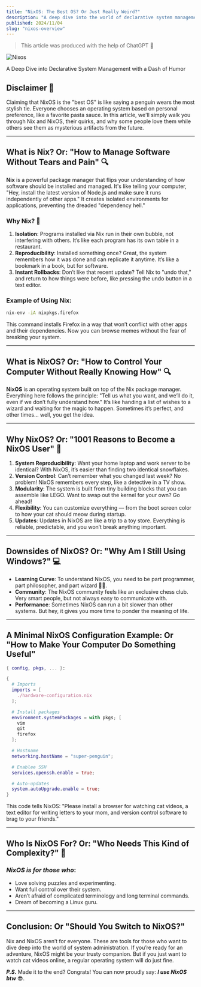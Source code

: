 ```yaml
---
title: "NixOS: The Best OS? Or Just Really Weird?"
description: "A deep dive into the world of declarative system management with a pinch of humor"
published: 2024/11/04
slug: "nixos-overview"
---
```


> This article was produced with the help of ChatGPT 🤖

![Nixos](/articles/nixos-overview.png)

A Deep Dive into Declarative System Management with a Dash of Humor

## Disclaimer 🛑

Claiming that NixOS is the "best OS" is like saying a penguin wears the most stylish tie. Everyone chooses an operating system based on personal preference, like a favorite pasta sauce. In this article, we'll simply walk you through Nix and NixOS, their quirks, and why some people love them while others see them as mysterious artifacts from the future.

---

## What is Nix? Or: "How to Manage Software Without Tears and Pain" 🔍

**Nix** is a powerful package manager that flips your understanding of how software should be installed and managed. It's like telling your computer, "Hey, install the latest version of Node.js and make sure it runs independently of other apps." It creates isolated environments for applications, preventing the dreaded "dependency hell."

### Why Nix? 🎉

1. **Isolation**: Programs installed via Nix run in their own bubble, not interfering with others. It’s like each program has its own table in a restaurant.
2. **Reproducibility**: Installed something once? Great, the system remembers how it was done and can replicate it anytime. It’s like a bookmark in a book, but for software.
3. **Instant Rollbacks**: Don’t like that recent update? Tell Nix to "undo that," and return to how things were before, like pressing the undo button in a text editor.

### Example of Using Nix:

```bash
nix-env -iA nixpkgs.firefox
```

This command installs Firefox in a way that won’t conflict with other apps and their dependencies. Now you can browse memes without the fear of breaking your system.

---

## What is NixOS? Or: "How to Control Your Computer Without Really Knowing How" 🔍

**NixOS** is an operating system built on top of the Nix package manager. Everything here follows the principle: "Tell us what you want, and we’ll do it, even if we don’t fully understand how." It’s like handing a list of wishes to a wizard and waiting for the magic to happen. Sometimes it’s perfect, and other times... well, you get the idea.

---

## Why NixOS? Or: "1001 Reasons to Become a NixOS User" 🎉

1. **System Reproducibility**: Want your home laptop and work server to be identical? With NixOS, it’s easier than finding two identical snowflakes.
2. **Version Control**: Can’t remember what you changed last week? No problem! NixOS remembers every step, like a detective in a TV show.
3. **Modularity**: The system is built from tiny building blocks that you can assemble like LEGO. Want to swap out the kernel for your own? Go ahead!
4. **Flexibility**: You can customize everything — from the boot screen color to how your cat should meow during startup.
5. **Updates**: Updates in NixOS are like a trip to a toy store. Everything is reliable, predictable, and you won’t break anything important.

---

## Downsides of NixOS? Or: "Why Am I Still Using Windows?" 💻

-   **Learning Curve**: To understand NixOS, you need to be part programmer, part philosopher, and part wizard 🧙‍♂️.
-   **Community**: The NixOS community feels like an exclusive chess club. Very smart people, but not always easy to communicate with.
-   **Performance**: Sometimes NixOS can run a bit slower than other systems. But hey, it gives you more time to ponder the meaning of life.

---

## A Minimal NixOS Configuration Example: Or "How to Make Your Computer Do Something Useful"

```nix
{ config, pkgs, ... }:

{
  # Imports
  imports = [
    ./hardware-configuration.nix
  ];

  # Install packages
  environment.systemPackages = with pkgs; [
    vim
    git
    firefox
  ];

  # Hostname
  networking.hostName = "super-penguin";

  # Enablee SSH
  services.openssh.enable = true;

  # Auto-updates
  system.autoUpgrade.enable = true;
}
```

This code tells NixOS: "Please install a browser for watching cat videos, a text editor for writing letters to your mom, and version control software to brag to your friends."

---

## Who Is NixOS For? Or: "Who Needs This Kind of Complexity?" 🤔

### _NixOS is for those who_:

-   Love solving puzzles and experimenting.
-   Want full control over their system.
-   Aren’t afraid of complicated terminology and long terminal commands.
-   Dream of becoming a Linux guru.

---

## Conclusion: Or "Should You Switch to NixOS?"

Nix and NixOS aren’t for everyone. These are tools for those who want to dive deep into the world of system administration. If you’re ready for an adventure, NixOS might be your trusty companion. But if you just want to watch cat videos online, a regular operating system will do just fine.

**_P.S._** Made it to the end? Congrats! You can now proudly say: **_I use NixOS btw_** 😎.
